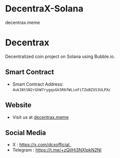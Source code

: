 # DecentraX-Solana
decentrax.meme
# Decentrax
Decentralized coin project on Solana using Bubble.io.

## Smart Contract
- Smart Contract Address: `4uk38tSN2rGhW7rygqxGk5R6fWLieFiTZoBZXS3ULPXc`

## Website
- Visit us at [decentrax.meme](https://decentrax.meme)

## Social Media
- X : https://x.com/dcxofficial_
- Telegram : https://t.me/+zQjIHi3NXlpkN2Nl
